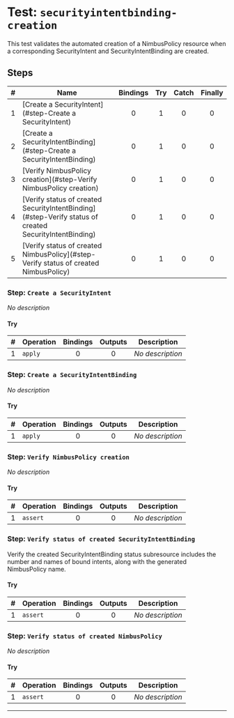 # Test: `securityintentbinding-creation`

This test validates the automated creation of a NimbusPolicy resource when a corresponding SecurityIntent  and SecurityIntentBinding are created.


## Steps

| # | Name | Bindings | Try | Catch | Finally |
|:-:|---|:-:|:-:|:-:|:-:|
| 1 | [Create a SecurityIntent](#step-Create a SecurityIntent) | 0 | 1 | 0 | 0 |
| 2 | [Create a SecurityIntentBinding](#step-Create a SecurityIntentBinding) | 0 | 1 | 0 | 0 |
| 3 | [Verify NimbusPolicy creation](#step-Verify NimbusPolicy creation) | 0 | 1 | 0 | 0 |
| 4 | [Verify status of created SecurityIntentBinding](#step-Verify status of created SecurityIntentBinding) | 0 | 1 | 0 | 0 |
| 5 | [Verify status of created NimbusPolicy](#step-Verify status of created NimbusPolicy) | 0 | 1 | 0 | 0 |

### Step: `Create a SecurityIntent`

*No description*

#### Try

| # | Operation | Bindings | Outputs | Description |
|:-:|---|:-:|:-:|---|
| 1 | `apply` | 0 | 0 | *No description* |

### Step: `Create a SecurityIntentBinding`

*No description*

#### Try

| # | Operation | Bindings | Outputs | Description |
|:-:|---|:-:|:-:|---|
| 1 | `apply` | 0 | 0 | *No description* |

### Step: `Verify NimbusPolicy creation`

*No description*

#### Try

| # | Operation | Bindings | Outputs | Description |
|:-:|---|:-:|:-:|---|
| 1 | `assert` | 0 | 0 | *No description* |

### Step: `Verify status of created SecurityIntentBinding`

Verify the created SecurityIntentBinding status subresource includes the number and names of bound intents,  along with the generated NimbusPolicy name.


#### Try

| # | Operation | Bindings | Outputs | Description |
|:-:|---|:-:|:-:|---|
| 1 | `assert` | 0 | 0 | *No description* |

### Step: `Verify status of created NimbusPolicy`

*No description*

#### Try

| # | Operation | Bindings | Outputs | Description |
|:-:|---|:-:|:-:|---|
| 1 | `assert` | 0 | 0 | *No description* |

---


